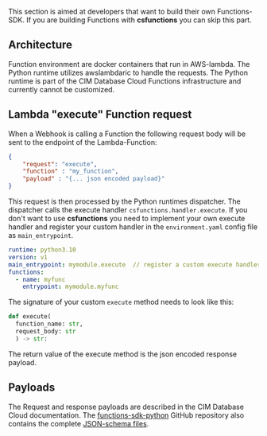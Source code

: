 This section is aimed at developers that want to build their own Functions-SDK.
If you are building Functions with **csfunctions** you can skip this part.

## Architecture
Function environment are docker containers that run in AWS-lambda. The Python runtime utilizes awslambdaric to handle the requests. The Python runtime is part of the CIM Database Cloud Functions infrastructure and currently cannot be customized.


## Lambda "execute" Function request
When a Webhook is calling a Function the following request body will be sent to the endpoint of the Lambda-Function:
```json
{
    "request": "execute",
    "function" : "my_function",
    "payload" : "{... json encoded payload}"
}
```

This request is then processed by the Python runtimes dispatcher. The dispatcher calls the execute handler `csfunctions.handler.execute`. If you don't want to use **csfunctions** you need to implement your own execute handler and register your custom handler in the `environment.yaml` config file as `main_entrypoint`.

``` yaml title="environment.yaml"
runtime: python3.10
version: v1
main_entrypoint: mymodule.execute  // register a custom execute handler here
functions:
  - name: myfunc
    entrypoint: mymodule.myfunc
```

The signature of your custom `execute` method needs to look like this:
```python
def execute(
  function_name: str,
  request_body: str
  ) -> str:
```

The return value of the execute method is the json encoded response payload.

## Payloads

The Request and response payloads are described in the CIM Database Cloud documentation. The [functions-sdk-python](https://github.com/cslab/functions-sdk-python) GitHub repository also contains the complete [JSON-schema files](https://github.com/cslab/functions-sdk-python/tree/main/json_schemas).
